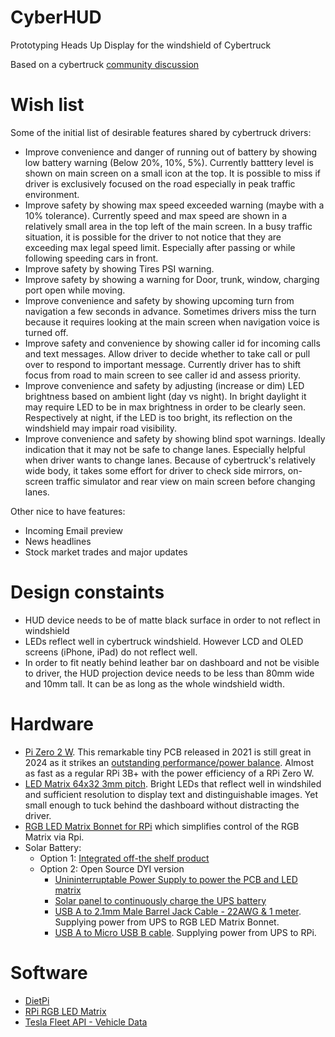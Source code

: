 # CyberHUD
Prototyping Heads Up Display for the windshield of Cybertruck

Based on a cybertruck [community discussion](https://www.cybertruckownersclub.com/forum/threads/heads-up-display.20073/post-385728)

# Wish list

Some of the initial list of desirable features shared by cybertruck drivers:
- Improve convenience and danger of running out of battery by showing low battery warning (Below 20%, 10%, 5%). Currently batttery level is shown on main screen on a small icon at the top. It is possible to miss if driver is exclusively focused on the road especially in peak traffic environment.
- Improve safety by showing max speed exceeded warning (maybe with a 10% tolerance). Currently speed and max speed are shown in a relatively small area in the top left of the main screen. In a busy traffic situation, it is possible for the driver to not notice that they are exceeding max legal speed limit. Especially after passing or while following speeding cars in front.
- Improve safety by showing Tires PSI warning. 
- Improve safety by showing a warning for Door, trunk, window, charging port open while moving.
- Improve convenience and safety by showing upcoming turn from navigation a few seconds in advance. Sometimes drivers miss the turn because it requires looking at the main screen when navigation voice is turned off.
- Improve safety and convenience by showing caller id for incoming calls and text messages. Allow driver to decide whether to take call or pull over to respond to important message. Currently driver has to shift focus from road to main screen to see caller id and assess priority.
- Improve convenience and safety by adjusting (increase or dim) LED brightness based on ambient light (day vs night). In bright daylight it may require LED to be in max brightness in order to be clearly seen. Respectively at night, if the LED is too bright, its reflection on the windshield may impair road visibility.
- Improve convenience and safety by showing blind spot warnings. Ideally indication that it may not be safe to change lanes. Especially helpful when driver wants to change lanes. Because of cybertruck's relatively wide body, it takes some effort for driver to check side mirrors, on-screen traffic simulator and rear view on main screen before changing lanes.

Other nice to have features:
- Incoming Email preview
- News headlines
- Stock market trades and major updates

# Design constaints

- HUD device needs to be of matte black surface in order to not reflect in windshield
- LEDs reflect well in cybertruck windshield. However LCD and OLED screens (iPhone, iPad) do not reflect well.
- In order to fit neatly behind leather bar on dashboard and not be visible to driver, the HUD projection device needs to be less than 80mm wide and 10mm tall. It can be as long as the whole windshield width.

# Hardware

- [Pi Zero 2 W](https://www.raspberrypi.com/products/raspberry-pi-zero-2-w/). This remarkable tiny PCB released in 2021 is still great in 2024 as it strikes an [outstanding performance/power balance](https://hackaday.com/2021/11/01/the-pi-zero-2-w-is-the-most-efficient-pi/). Almost as fast as a regular RPi 3B+ with the power efficiency of a RPi Zero W.
- [LED Matrix 64x32 3mm pitch](https://www.adafruit.com/product/2279). Bright LEDs that reflect well in windshiled and sufficient resolution to display text and distinguishable images. Yet small enough to tuck behind the dashboard without distracting the driver.
- [RGB LED Matrix Bonnet for RPi](https://www.adafruit.com/product/3211) which simplifies control of the RGB Matrix via Rpi.
- Solar Battery:
  - Option 1: [Integrated off-the shelf product](https://www.amazon.com/gp/product/B07H8CM4F1)
  - Option 2: Open Source DYI version
    - [Unininterruptable Power Supply to power the PCB and LED matrix](https://www.makerfocus.com/products/raspberry-pi-expansion-board-ups-pack-standard-power-supply?srsltid=AfmBOop_X6rdueEz7cvVL0TxZKkDICGbjlEOxtUUtbOpe7TOrR_PExrE)
    - [Solar panel to continuously charge the UPS battery](https://www.adafruit.com/product/5367)
    - [USB A to 2.1mm Male Barrel Jack Cable - 22AWG & 1 meter](https://www.adafruit.com/product/2697). Supplying power from UPS to RGB LED Matrix Bonnet.
    - [USB A to Micro USB B cable](https://www.adafruit.com/product/592). Supplying power from UPS to RPi.

# Software

- [DietPi](https://dietpi.com/blog/?p=1058)
- [RPi RGB LED Matrix](https://github.com/hzeller/rpi-rgb-led-matrix)
- [Tesla Fleet API - Vehicle Data](https://developer.tesla.com/docs/fleet-api/endpoints/vehicle-endpoints#vehicle-data)
